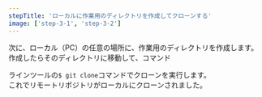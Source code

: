```yaml
---
stepTitle: 'ローカルに作業用のディレクトリを作成してクローンする'
image: ['step-3-1', 'step-3-2']
---
```


次に、ローカル（PC）の任意の場所に、作業用のディレクトリを作成します。作成したらそのディレクトリに移動して、コマンド

ラインツールの`$ git clone`コマンドでクローンを実行します。  
これでリモートリポジトリがローカルにクローンされました。  
